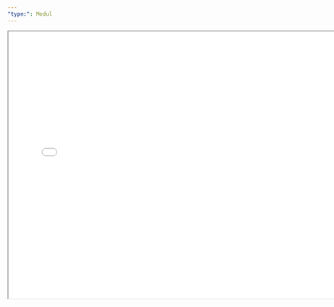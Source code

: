 ```yaml
---
"type:": Modul
---
```


<!DOCTYPE html>
<html lang="de">
<head>
    <meta charset="UTF-8">
    <meta name="viewport" content="width=device-width, initial-scale=1.0">
</head>
<body>
    <iframe src="./Modul 3.pdf" width="750" height="600"></iframe>
</body>
</html